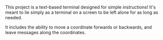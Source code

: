 This project is a text-based terminal designed for simple instructions! It's meant to lie simply as a terminal on a screen to be left alone for as long as needed.

It includes the ability to move a coordinate forwards or backwards, and leave messages along the coordinates. 
